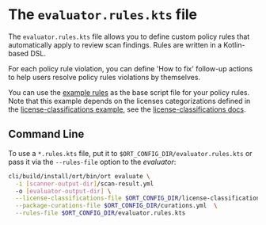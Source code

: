 # The `evaluator.rules.kts` file

The `evaluator.rules.kts` file  allows you to define custom policy rules that automatically apply to review scan
findings. Rules are written in a Kotlin-based DSL.

For each policy rule violation, you can define 'How to fix' follow-up actions to help users resolve policy rules
violations by themselves.

You can use the [example rules](../../examples/example.rules.kts) as the base script file for your policy rules. Note
that this example depends on the licenses categorizations defined in the
[license-classifications example](../../examples/license-classifications.yml), see the
[license-classifications docs](../config-file-license-classifications-yml.md).

## Command Line

To use a `*.rules.kts` file, put it to `$ORT_CONFIG_DIR/evaluator.rules.kts` or pass it via the `--rules-file` option
to the _evaluator_:

```bash
cli/build/install/ort/bin/ort evaluate \
  -i [scanner-output-dir]/scan-result.yml
  -o [evaluator-output-dir] \
  --license-classifications-file $ORT_CONFIG_DIR/license-classifications.yml \
  --package-curations-file $ORT_CONFIG_DIR/curations.yml  \
  --rules-file $ORT_CONFIG_DIR/evaluator.rules.kts
```
